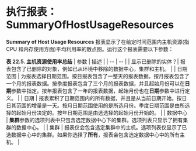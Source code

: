 # 执行报表：SummaryOfHostUsageResources

**Summary of Host Usage Resources** 报表显示了在给定时间范围内主机资源(指 CPU 和内存使用方面)平均利用率的散点图。运行这个报表需要以下参数：

**表 22.5. 主机资源使用率总结**
| 参数 | 描述 |
| -- | -- |
| 显示已删除的实体？| 报表包含了已删除的对象，例如已从环境中移除的数据中心，集群和主机。 |
| 日期范围 | 为报表选择日期范围。按日报表包含了一整天的报表数据。按月报表包含了一个月的报表数据。按季度报表包含了三个月的报表数据，并且起始月份可以在**日期**参数中指定。按年报表包含了一年的报表数据，起始月份也在**日期**参数中进行定义。 |
| 日期 | 报表累积了日期范围内的所有数据，并且是从当前日期开始。按日日其范围的增量是一天。按月日期范围使用的是所选月份。季度日期范围是由所选择的起始月份决定的。按年日期范围是由选选择的起始月份开始的。 |
| 数据中心 | **集群**参数的选项列表中只包含选定数据中心下的集群。选项列表只显示了拥有集群的数据中心。 |
| 集群 | 报表仅会包含选定集群中的主机。选项列表仅显示了已选数据中心中的集群。如果你选择了**所有**，报表会包含选定数据中心中的所有主机。 |


